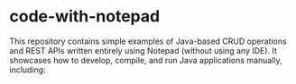 # code-with-notepad
This repository contains simple examples of Java-based CRUD operations and REST APIs written entirely using Notepad (without using any IDE). It showcases how to develop, compile, and run Java applications manually, including:
